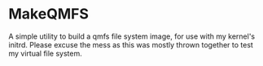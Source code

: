 MakeQMFS
========

A simple utility to build a qmfs file system image, for use with my kernel's initrd.
Please excuse the mess as this was mostly thrown together to test my virtual file system.

